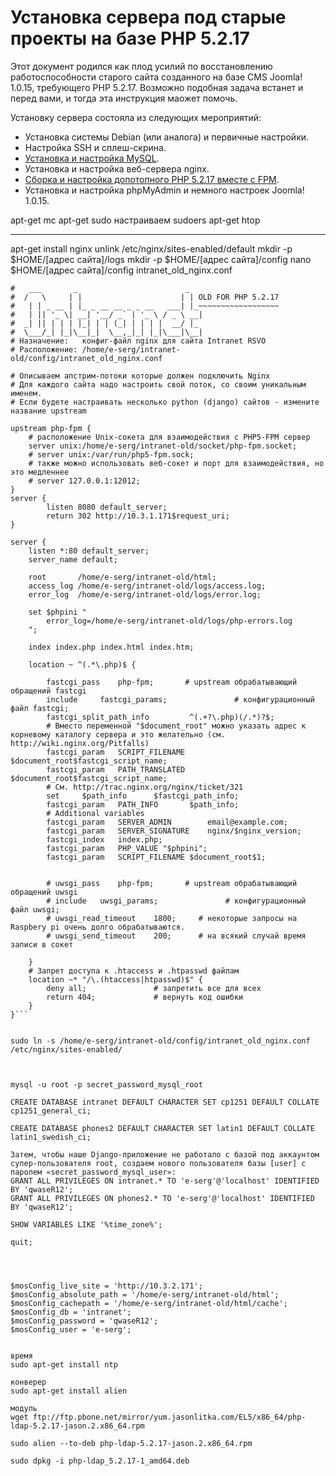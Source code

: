  # Установка сервера под старые проекты на базе PHP 5.2.17

Этот документ родился как плод усилий по восстановлению работоспособности старого сайта созданного на базе CMS Joomla! 1.0.15, требующего PHP 5.2.17. Возможно подобная задача встанет и перед вами, и тогда эта инструкция маожет помочь.

Установку сервера состояла из следующих мероприятий:

* Установка системы Debian (или аналога) и первичные настройки.
* Настройка SSH и сплеш-скрина.
* [Установка и настройка MySQL](install-and-adjust-MySQL-fоr-php-5.2.17.md).
* Установка и настройка веб-сервера nginx.
* [Сборка и настройка допотопного PHP 5.2.17 вместе с FPM](make-php-5.2.17-for-debian-jessie.md).
* Установка и настройка phpMyAdmin и немного настроек Joomla! 1.0.15.




apt-get mc
apt-get sudo
настраиваем sudoers
apt-get htop

--------
apt-get install nginx
unlink /etc/nginx/sites-enabled/default
mkdir -p $HOME/[адрес сайта]/logs
mkdir -p $HOME/[адрес сайта]/config
nano $HOME/[адрес сайта]/config intranet_old_nginx.conf

```Инструкция тут: http://help.ubuntu.ru/wiki/nginx-phpfpm
#   ___       _                        _
#  /   \     | |                      | | OLD FOR PHP 5.2.17
#   | | _ __ | |_ _ __ __ _ _ __   ___| |_~~~~~~~~~~~~~~~~~~
#   | || '_ \| __| '__/ _` | '_ \ / _ \ __|
#  _| || | | | |_| | | (_| | | | |  __/ |_
#  \___/_| |_|\__|_|  \__,_|_| |_|\___|\__|
# Назначение:   конфиг-файл nginx для сайта Intranet RSVO
# Расположение: /home/e-serg/intranet-old/config/intranet_old_nginx.conf

# Описываем апстрим-потоки которые должен подключить Nginx
# Для каждого сайта надо настроить свой поток, со своим уникальным именем.
# Если будете настраивать несколько python (django) сайтов - измените название upstream

upstream php-fpm {
    # расположение Unix-сокета для взаимодействия с PHP5-FPM сервер
    server unix:/home/e-serg/intranet-old/socket/php-fpm.socket;
    # server unix:/var/run/php5-fpm.sock;
    # также можно использовать веб-сокет и порт для взаимодействия, но это медленнее
    # server 127.0.0.1:12012;
}
server {
        listen 8080 default_server;
        return 302 http://10.3.1.171$request_uri;
}

server {
    listen *:80 default_server;
    server_name default;

    root       /home/e-serg/intranet-old/html;
    access_log /home/e-serg/intranet-old/logs/access.log;
    error_log  /home/e-serg/intranet-old/logs/error.log;

    set $phpini "
        error_log=/home/e-serg/intranet-old/logs/php-errors.log
    ";

    index index.php index.html index.htm;

    location ~ ^(.*\.php)$ {

        fastcgi_pass	php-fpm;       # upstream обрабатывающий обращений fastcgi
        include		fastcgi_params;               # конфигурационный файл fastcgi;
        fastcgi_split_path_info			^(.+?\.php)(/.*)?$;
        # Вместо переменной "$document_root" можно указать адрес к корневому каталогу сервера и это желательно (см. http://wiki.nginx.org/Pitfalls)
        fastcgi_param	SCRIPT_FILENAME		$document_root$fastcgi_script_name;
        fastcgi_param	PATH_TRANSLATED		$document_root$fastcgi_script_name;
        # См. http://trac.nginx.org/nginx/ticket/321
        set		$path_info		$fastcgi_path_info;
        fastcgi_param	PATH_INFO		$path_info;
        # Additional variables
        fastcgi_param	SERVER_ADMIN		email@example.com;
        fastcgi_param	SERVER_SIGNATURE	nginx/$nginx_version;
        fastcgi_index	index.php;
        fastcgi_param	PHP_VALUE "$phpini";
        fastcgi_param	SCRIPT_FILENAME $document_root$1;


        # uwsgi_pass	php-fpm;       # upstream обрабатывающий обращений uwsgi
        # include	uwsgi_params;               # конфигурационный файл uwsgi;
        # uwsgi_read_timeout	1800;     # некоторые запросы на Raspbery pi очень долго обрабатываются.
        # uwsgi_send_timeout	200;      # на всякий случай время записи в сокет

    }
    # Запрет доступа к .htaccess и .htpasswd файлам
    location ~* "/\.(htaccess|htpasswd)$" {
        deny all;               # запретить все для всех
        return 404;             # вернуть код ошибки
    }
}```


sudo ln -s /home/e-serg/intranet-old/config/intranet_old_nginx.conf /etc/nginx/sites-enabled/



mysql -u root -p secret_password_mysql_root

CREATE DATABASE intranet DEFAULT CHARACTER SET cp1251 DEFAULT COLLATE cp1251_general_ci;

CREATE DATABASE phones2 DEFAULT CHARACTER SET latin1 DEFAULT COLLATE latin1_swedish_ci;

Затем, чтобы наше Django-приложение не работало с базой под аккаунтом супер-пользователя root, создаем нового пользователя базы [user] с паролем «secret_password_mysql_user»:
GRANT ALL PRIVILEGES ON intranet.* TO 'e-serg'@'localhost' IDENTIFIED BY 'qwaseR12';
GRANT ALL PRIVILEGES ON phones2.* TO 'e-serg'@'localhost' IDENTIFIED BY 'qwaseR12';

SHOW VARIABLES LIKE '%time_zone%';

quit;




$mosConfig_live_site = 'http://10.3.2.171';
$mosConfig_absolute_path = '/home/e-serg/intranet-old/html';
$mosConfig_cachepath = '/home/e-serg/intranet-old/html/cache';
$mosConfig_db = 'intranet';
$mosConfig_password = 'qwaseR12';
$mosConfig_user = 'e-serg';


время
sudo apt-get install ntp

конверер
sudo apt-get install alien

модуль
wget ftp://ftp.pbone.net/mirror/yum.jasonlitka.com/EL5/x86_64/php-ldap-5.2.17-jason.2.x86_64.rpm

sudo alien --to-deb php-ldap-5.2.17-jason.2.x86_64.rpm

sudo dpkg -i php-ldap_5.2.17-1_amd64.deb